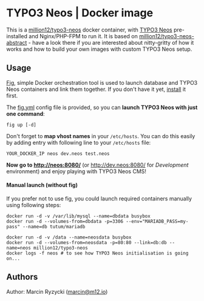 # TYPO3 Neos | Docker image

This is a [million12/typo3-neos](https://registry.hub.docker.com/u/million12/typo3-neos/) docker container, with [TYPO3 Neos](http://neos.typo3.org) pre-installed and Nginx/PHP-FPM to run it. It is based on [million12/typo3-neos-abstract](https://github.com/million12/docker-typo3-neos-abstract) - have a look there if you are interested about nitty-gritty of how it works and how to build your own images with custom TYPO3 Neos setup.

## Usage

[Fig](http://www.fig.sh/), simple Docker orchestration tool is used to launch database and TYPO3 Neos containers and link them together. If you don't have it yet, [install](http://www.fig.sh/install.html) it first. 

The [fig.yml](fig.yml) config file is provided, so you can **launch TYPO3 Neos with just one command**:  
```
fig up [-d]
```

Don't forget to **map vhost names** in your `/etc/hosts`. You can do this easily by adding entry with following line to your `/etc/hosts` file:
```
YOUR_DOCKER_IP neos dev.neos test.neos
```

**Now go to [http://neos:8080/](http://neos/)** (or http://dev.neos:8080/ for *Development* environment) and enjoy playing with TYPO3 Neos CMS!


#### Manual launch (without fig)

If you prefer not to use fig, you could launch required containers manually using following steps:

```
docker run -d -v /var/lib/mysql --name=dbdata busybox
docker run -d --volumes-from=dbdata -p=3306 --env="MARIADB_PASS=my-pass" --name=db tutum/mariadb

docker run -d -v /data --name=neosdata busybox
docker run -d --volumes-from=neosdata -p=80:80 --link=db:db --name=neos million12/typo3-neos
docker logs -f neos # to see how TYPO3 Neos initialisation is going on...
```


## Authors

Author: Marcin Ryzycki (<marcin@m12.io>)  
